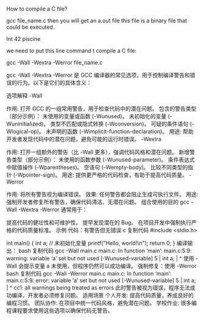How to compile a C file?

gcc file_name.c  then you will get an a.out file this file is a binary file that could be executed. 


Int 42 piscine

we need to put this line command t compile a C file:

gcc -Wall -Wextra -Werror file_name.c  

gcc -Wall -Wextra -Werror 是 GCC 编译器的常见选项，用于控制编译警告和错误的行为。以下是它们的具体含义：

选项解释
-Wall

作用: 打开 GCC 的一组常用警告，用于检查代码中的潜在问题。
包含的警告类型（部分示例）：
未使用的变量或函数 (-Wunused)。
未初始化的变量 (-Wuninitialized)。
类型不匹配或隐式转换 (-Wconversion)。
可疑的条件语句 (-Wlogical-op)。
未声明的函数 (-Wimplicit-function-declaration)。
用途: 帮助开发者发现代码中的潜在问题，避免可能的运行时错误。
-Wextra

作用: 打开一组额外的警告（比 -Wall 更多），强调代码风格和潜在问题。
新增警告类型（部分示例）：
未使用的函数参数 (-Wunused-parameter)。
条件表达式中赋值操作 (-Wparentheses)。
空语句 (-Wempty-body)。
比较不同类型的指针 (-Wpointer-sign)。
用途: 提供更严格的代码检查，有助于提高代码质量。
-Werror

作用: 将所有警告视为编译错误。
效果: 任何警告都会阻止生成可执行文件。
用途: 强制开发者修复所有警告，确保代码清洁、无潜在问题。
组合使用的目的
gcc -Wall -Wextra -Werror 通常用于：

提高代码的健壮性和可维护性。
提早发现潜在的 Bug。
在项目开发中强制执行严格的代码质量标准。
示例
代码：有警告但无错误
c
复制代码
#include <stdio.h>

int main() {
    int a; // 未初始化变量
    printf("Hello, world!\n");
    return 0;
}
编译输出：
bash
复制代码
gcc -Wall main.c
main.c: In function ‘main’:
main.c:5:9: warning: variable ‘a’ set but not used [-Wunused-variable]
    5 |     int a;
      |         ^
使用 -Wall 会提示变量 a 未使用，但程序仍然可以成功编译。
强制修复：使用 -Werror
bash
复制代码
gcc -Wall -Werror main.c
main.c: In function ‘main’:
main.c:5:9: error: variable ‘a’ set but not used [-Wunused-variable]
    5 |     int a;
      |         ^
cc1: all warnings being treated as errors
此时警告被视为错误，程序无法成功编译，开发者必须修复问题。
适用场景
个人开发: 提高代码质量，养成良好的编程习惯。
团队协作: 在项目中统一代码风格，避免潜在问题。
学校作业: 很多编程课程要求使用这些选项以确保代码无警告。
